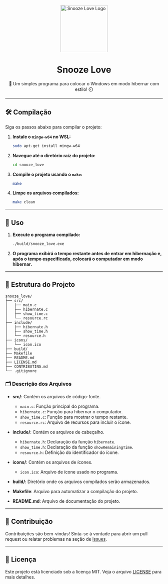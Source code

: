 <p align="center">
  <img src="icons/icon.ico" alt="Snooze Love Logo" width="150" height="150">
</p>

<h1 align="center">Snooze Love</h1>

<p align="center">🌙 Um simples programa para colocar o Windows em modo hibernar com estilo! ⏲️</p>

---

## 🛠️ Compilação

Siga os passos abaixo para compilar o projeto:

1. **Instale o `mingw-w64` no WSL:**

    ```bash
    sudo apt-get install mingw-w64
    ```

2. **Navegue até o diretório raiz do projeto:**

    ```bash
    cd snooze_love
    ```

3. **Compile o projeto usando o `make`:**

    ```bash
    make
    ```

4. **Limpe os arquivos compilados:**

    ```bash
    make clean
    ```

---

## 🚀 Uso

1. **Execute o programa compilado:**

    ```bash
    ./build/snooze_love.exe
    ```

2. **O programa exibirá o tempo restante antes de entrar em hibernação e, após o tempo especificado, colocará o computador em modo hibernar.**

---

## 📁 Estrutura do Projeto

```
snooze_love/
├── src/
│   ├── main.c
│   ├── hibernate.c
│   ├── show_time.c
│   └── resource.rc
├── include/
│   ├── hibernate.h
│   ├── show_time.h
│   └── resource.h
├── icons/
│   └── icon.ico
├── build/
├── Makefile
├── README.md
├── LICENSE.md
├── CONTRIBUTING.md
└── .gitignore
```

### 🗂️ Descrição dos Arquivos

- **src/**: Contém os arquivos de código-fonte.
  - `main.c`: Função principal do programa.
  - `hibernate.c`: Função para hibernar o computador.
  - `show_time.c`: Função para mostrar o tempo restante.
  - `resource.rc`: Arquivo de recursos para incluir o ícone.

- **include/**: Contém os arquivos de cabeçalho.
  - `hibernate.h`: Declaração da função `hibernate`.
  - `show_time.h`: Declaração da função `showRemainingTime`.
  - `resource.h`: Definição do identificador do ícone.

- **icons/**: Contém os arquivos de ícones.
  - `icon.ico`: Arquivo de ícone usado no programa.

- **build/**: Diretório onde os arquivos compilados serão armazenados.

- **Makefile**: Arquivo para automatizar a compilação do projeto.

- **README.md**: Arquivo de documentação do projeto.

---

## 🤝 Contribuição

Contribuições são bem-vindas! Sinta-se à vontade para abrir um pull request ou relatar problemas na seção de [issues](https://github.com/seu-usuario/snooze-love/issues).

---

## 📜 Licença

Este projeto está licenciado sob a licença MIT. Veja o arquivo [LICENSE](LICENSE.md) para mais detalhes.
